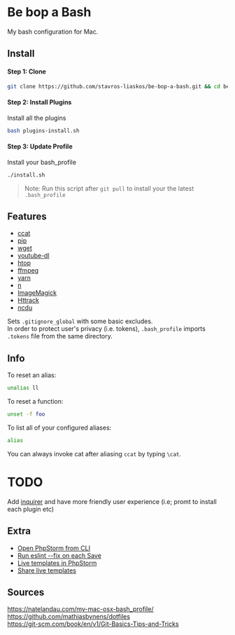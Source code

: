 # Be bop a Bash
My bash configuration for Mac.

## Install

#### Step 1: Clone
```bash
git clone https://github.com/stavros-liaskos/be-bop-a-bash.git && cd be-bop-a-bash
```

#### Step 2: Install Plugins
Install all the plugins
```bash
bash plugins-install.sh
```

#### Step 3: Update Profile
Install your bash_profile
```bash
./install.sh
```

> Note: Run this script after `git pull` to install your the latest `.bash_profile` 

## Features
* [ccat](https://github.com/jingweno/ccat)
* [pip](https://pypi.org/project/pip/)
* [wget](http://brewformulas.org/Wget)
* [youtube-dl](http://rg3.github.io/youtube-dl/)
* [htop](https://unix.stackexchange.com/questions/98253/how-do-i-install-htop-inside-mac-os-x)
* [ffmpeg](https://www.ffmpeg.org/)
* [yarn]()
* [n](https://github.com/tj/n)
* [ImageMagick](https://www.imagemagick.org/script/index.php)
* [Httrack](https://www.httrack.com/)
* [ncdu](https://dev.yorhel.nl/ncdu)

Sets `.gitignore_global` with some basic excludes.   
In order to protect user's privacy (i.e. tokens), `.bash_profile` imports `.tokens` file from the same directory. 


## Info
To reset an alias:
```bash
unalias ll
```
To reset a function:
````bash
unset -f foo
````
To list all of your configured aliases:
```bash
alias
```

You can always invoke cat after aliasing `ccat` by typing `\cat`.

# TODO
Add [inquirer](https://github.com/SBoudrias/Inquirer.js) and have more friendly user experience (i.e; promt to install each plugin etc)

## Extra
- [Open PhpStorm from CLI](https://intellij-support.jetbrains.com/hc/en-us/community/posts/208396265-Can-I-open-a-directory-from-command-line-)  
- [Run eslint --fix on each Save](https://intellij-support.jetbrains.com/hc/en-us/community/posts/115000221130-Eslint-autofix-on-save-for-webstorm)   
- [Live templates in PhpStorm](https://www.jetbrains.com/help/phpstorm/template-variables.html)
- [Share live templates](https://www.jetbrains.com/help/phpstorm/sharing-live-templates.html)


## Sources
https://natelandau.com/my-mac-osx-bash_profile/    
https://github.com/mathiasbynens/dotfiles    
https://git-scm.com/book/en/v1/Git-Basics-Tips-and-Tricks    
